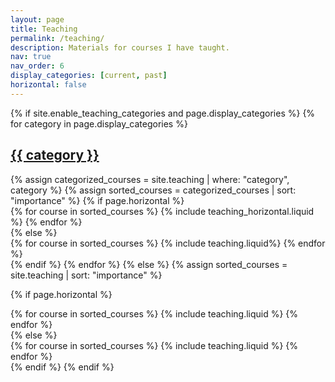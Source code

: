 ```yaml
---
layout: page
title: Teaching
permalink: /teaching/
description: Materials for courses I have taught.
nav: true
nav_order: 6
display_categories: [current, past]
horizontal: false
---
```


<div class="teaching">
{% if site.enable_teaching_categories and page.display_categories %}
  <!-- Display categorized courses -->
  {% for category in page.display_categories %}
  <a id="{{ category }}" href=".#{{ category }}">
    <h2 class="category">{{ category }}</h2>
  </a>
  {% assign categorized_courses = site.teaching | where: "category", category %}
  {% assign sorted_courses = categorized_courses | sort: "importance" %}
  <!-- Generate cards for each course -->
  {% if page.horizontal %}
  <div class="container">
    <div class="row row-cols-1 row-cols-md-2">
    {% for course in sorted_courses %}
      {% include teaching_horizontal.liquid %}
    {% endfor %}
    </div>
  </div>
  {% else %}
  <div class="row row-cols-1 row-cols-md-3">
    {% for course in sorted_courses %}
      {% include teaching.liquid%}
    {% endfor %}
  </div>
  {% endif %}
  {% endfor %}
{% else %}
  <!-- Display all courses if categories are not enabled -->
  {% assign sorted_courses = site.teaching | sort: "importance" %}

{% if page.horizontal %}

  <div class="container">
    <div class="row row-cols-1 row-cols-md-2">
    {% for course in sorted_courses %}
      {% include teaching.liquid %}
    {% endfor %}
    </div>
  </div>
  {% else %}
  <div class="row row-cols-1 row-cols-md-3">
    {% for course in sorted_courses %}
      {% include teaching.liquid %}
    {% endfor %}
  </div>
  {% endif %}
{% endif %}
</div>
